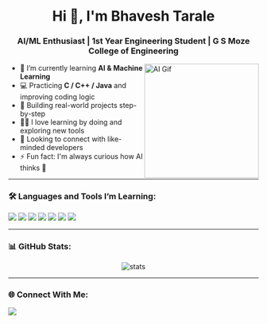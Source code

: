 <h1 align="center">Hi 👋, I'm Bhavesh Tarale</h1>
<h3 align="center">AI/ML Enthusiast | 1st Year Engineering Student | G S Moze College of Engineering</h3>

<img align="right" alt="AI Gif" height="230" src="https://media.giphy.com/media/qgQUggAC3Pfv687qPC/giphy.gif" />

- 🔭 I’m currently learning **AI & Machine Learning**
- 💻 Practicing **C / C++ / Java** and improving coding logic
- 🌱 Building real-world projects step-by-step
- 👨‍💻 I love learning by doing and exploring new tools
- 🤝 Looking to connect with like-minded developers
- ⚡ Fun fact: I'm always curious how AI thinks 🤖

---

### 🛠️ Languages and Tools I’m Learning:
<p align="left">
  <img src="https://img.shields.io/badge/C-00599C?style=for-the-badge&logo=c&logoColor=white"/>
  <img src="https://img.shields.io/badge/C++-00599C?style=for-the-badge&logo=c%2B%2B&logoColor=white"/>
  <img src="https://img.shields.io/badge/Java-ED8B00?style=for-the-badge&logo=java&logoColor=white"/>
  <img src="https://img.shields.io/badge/Python-3776AB?style=for-the-badge&logo=python&logoColor=white"/>
  <img src="https://img.shields.io/badge/HTML-E34F26?style=for-the-badge&logo=html5&logoColor=white"/>
  <img src="https://img.shields.io/badge/CSS-1572B6?style=for-the-badge&logo=css3&logoColor=white"/>
  <img src="https://img.shields.io/badge/GitHub-100000?style=for-the-badge&logo=github&logoColor=white"/>
</p>

---

### 📊 GitHub Stats:
<p align="center">
  <img src="https://github-readme-stats.vercel.app/api?username=bhaveshtarale&show_icons=true&theme=tokyonight" alt="stats" />
</p>

---

### 🌐 Connect With Me:
<p align="left">
  <a href="https://www.linkedin.com/in/bhavesh-tarale-737aa3314" target="blank"><img align="center" src="https://img.shields.io/badge/LinkedIn-blue?style=for-the-badge&logo=linkedin&logoColor=white" /></a>
</p>
